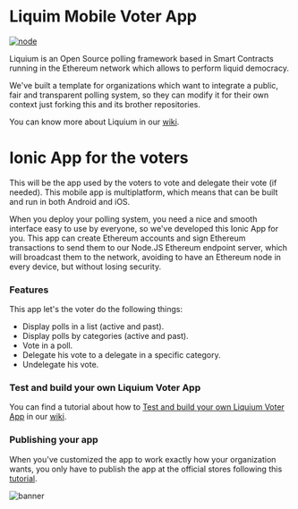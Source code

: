 # Liquim Mobile Voter App

[![node](http://img.shields.io/badge/node-6.3.1-brightgreen.svg)]()

Liquium is an Open Source polling framework based in Smart Contracts running in the Ethereum network which allows to perform liquid democracy.

We've built a template for organizations which want to integrate a public, fair and transparent polling system, so they can modify it for their own context just forking this and its brother repositories.

You can know more about Liquium in our [wiki](https://github.com/AtrauraBlockchain/liquium-mobile/wiki/About-Liquium).

# Ionic App for the voters

This will be the app used by the voters to vote and delegate their vote (if needed). This mobile app is multiplatform, which means that can be built and run in both Android and iOS.

When you deploy your polling system, you need a nice and smooth interface easy to use by everyone, so we've developed this Ionic App for you. This app can create Ethereum accounts and sign Ethereum transactions to send them to our Node.JS Ethereum endpoint server, which will broadcast them to the network, avoiding to have an Ethereum node in every device, but without losing security.

### Features
This app let's the voter do the following things:
- Display polls in a list (active and past).
- Display polls by categories (active and past).
- Vote in a poll.
- Delegate his vote to a delegate in a specific category.
- Undelegate his vote.

### Test and build your own Liquium Voter App

You can find a tutorial about how to [Test and build your own Liquium Voter App](https://github.com/AtrauraBlockchain/liquium-mobile-voter/wiki/Test-and-build-your-own-Liquium-Voter-App) in our [wiki](https://github.com/AtrauraBlockchain/liquium-mobile-voter/wiki/Test-and-build-your-own-Liquium-Voter-App).

### Publishing your app

When you've customized the app to work exactly how your organization wants, you only have to publish the app at the official stores following this [tutorial](https://ionicframework.com/docs/guide/publishing.html).

![banner](https://s30.postimg.org/rd8670hi9/Pasted_image_at_2017_01_03_04_52_PM_1.png)

